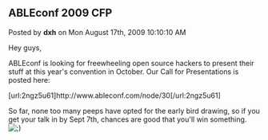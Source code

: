 ## ABLEconf 2009 CFP
Posted by **dxh** on Mon August 17th, 2009 10:10:10 AM

Hey guys,

ABLEconf is looking for freewheeling open source hackers to present their stuff at this year's convention in October.  Our Call for Presentations is posted here:

[url:2ngz5u61]http&#58;//www&#46;ableconf&#46;com/node/30[/url:2ngz5u61]

So far, none too many peeps have opted for the early bird drawing, so if you get your talk in by Sept 7th, chances are good that you'll win something.  <!-- s;) --><img src="{SMILIES_PATH}/icon_e_wink.gif" alt=";)" title="Wink" /><!-- s;) -->
